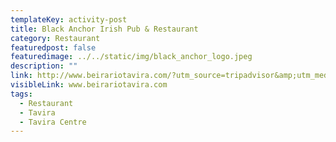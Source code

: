 ```yaml
---
templateKey: activity-post
title: Black Anchor Irish Pub & Restaurant
category: Restaurant 
featuredpost: false
featuredimage: ../../static/img/black_anchor_logo.jpeg
description: ""
link: http://www.beirariotavira.com/?utm_source=tripadvisor&amp;utm_medium=referral
visibleLink: www.beirariotavira.com
tags:
  - Restaurant
  - Tavira
  - Tavira Centre
---
```


